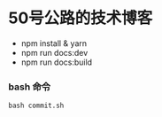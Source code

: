 # 50号公路的技术博客
   + npm install & yarn
   + npm run docs:dev 
   + npm run docs:build
### bash 命令
    bash commit.sh

